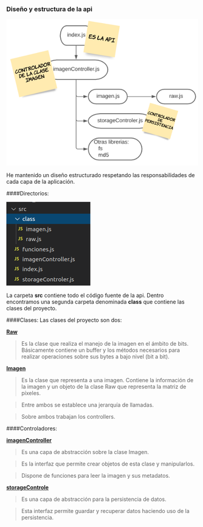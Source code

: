 ### Diseño y estructura de la api

![](3.png)

He mantenido un diseño estructurado respetando las responsabilidades de cada capa de la aplicación.

####Directorios:

![](1.png)

La carpeta **src** contiene todo el código fuente de la api.
Dentro encontramos una segunda carpeta denominada **class** que contiene las clases del proyecto.

####Clases:
Las clases del proyecto son dos:

[**Raw**](https://github.com/alexrodriguezlop/HDN.PG/blob/master/src/class/raw.js)
>Es la clase que realiza el manejo de la imagen en el ámbito de bits.
 
>Básicamente contiene un buffer y los métodos necesarios para realizar operaciones sobre sus bytes a bajo nivel (bit a bit).

[**Imagen**](https://github.com/alexrodriguezlop/HDN.PG/blob/master/src/class/imagen.js)
>Es la clase que representa a una imagen.
Contiene la información de la imagen y un objeto de la clase Raw que representa la matriz de píxeles.

>Entre ambos se establece una jerarquía de llamadas.

>Sobre ambos trabajan los controllers.



####Controladores:

[**imagenController**](https://github.com/alexrodriguezlop/HDN.PG/blob/master/src/imagenController.js)
>Es una capa de abstracción sobre la clase Imagen. 

>Es la interfaz que permite crear objetos de esta clase y manipularlos. 

>Dispone de funciones para leer la imagen y sus metadatos.


[**storageControle**](https://github.com/alexrodriguezlop/HDN.PG/blob/master/src/storageControler.js)
>Es una capa de abstracción para la persistencia de datos.

>Esta interfaz permite guardar y recuperar datos haciendo uso de la persistencia.
